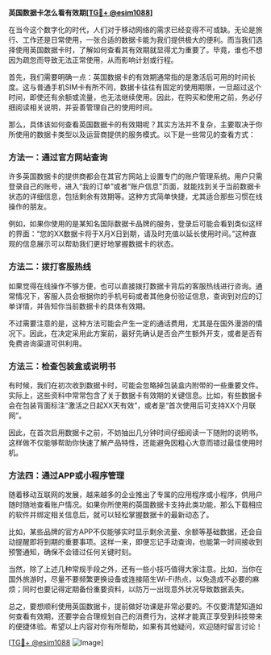 **英国数据卡怎么看有效期[[TG💪+ @esim1088](https://t.me/s/esim1088)]**

在当今这个数字化的时代，人们对于移动网络的需求已经变得不可或缺。无论是旅行、工作还是日常使用，一张合适的数据卡能为我们提供极大的便利。而当我们选择使用英国数据卡时，了解如何查看其有效期就显得尤为重要了。毕竟，谁也不想因为疏忽而导致无法正常使用，从而影响计划或行程。

首先，我们需要明确一点：英国数据卡的有效期通常指的是激活后可用的时间长度。这与普通手机SIM卡有所不同，数据卡往往有固定的使用期限，一旦超过这个时间，即使还有余额或流量，也无法继续使用。因此，在购买和使用之前，务必仔细阅读相关说明，并妥善管理自己的使用时间。

那么，具体该如何查看英国数据卡的有效期呢？其实方法并不复杂，主要取决于你所使用的数据卡类型以及运营商提供的服务模式。以下是一些常见的查看方式：

### 方法一：通过官方网站查询

许多英国数据卡的提供商都会在其官方网站上设置专门的账户管理系统。用户只需登录自己的账号，进入“我的订单”或者“账户信息”页面，就能找到关于当前数据卡状态的详细信息，包括剩余有效期等。这种方式简单快捷，尤其适合那些习惯在线操作的朋友。

例如，如果你使用的是某知名国际数据卡品牌的服务，登录后可能会看到类似这样的界面：“您的XX数据卡将于X月X日到期，请及时充值以延长使用时间。”这种直观的信息展示可以帮助我们更好地掌握数据卡的状态。

### 方法二：拨打客服热线

如果觉得在线操作不够方便，也可以直接拨打数据卡背后的客服热线进行咨询。通常情况下，客服人员会根据你的手机号码或者其他身份验证信息，查询到对应的订单详情，并告知你当前数据卡的具体有效期。

不过需要注意的是，这种方法可能会产生一定的通话费用，尤其是在国外漫游的情况下。因此，在决定采用此方案前，最好先确认是否会产生额外开支，或者是否有免费咨询渠道可供利用。

### 方法三：检查包装盒或说明书

有时候，我们在初次收到数据卡时，可能会忽略掉包装盒内附带的一些重要文件。实际上，这些资料中常常包含了关于数据卡有效期的关键信息。比如，有些数据卡会在包装背面标注“激活之日起XX天有效”，或者是“首次使用后可支持XX个月联网”。

因此，在首次启用数据卡之前，不妨抽出几分钟时间仔细阅读一下随附的说明书。这样做不仅能够帮助你快速了解产品特性，还能避免因粗心大意而错过最佳使用时机。

### 方法四：通过APP或小程序管理

随着移动互联网的发展，越来越多的企业推出了专属的应用程序或小程序，供用户随时随地查看账户情况。如果你所使用的英国数据卡支持此类功能，那么下载相应的软件并绑定相关信息后，就可以轻松掌握数据卡的最新动态了。

比如，某些品牌的官方APP不仅能够实时显示剩余流量、余额等基础数据，还会自动提醒即将到期的重要事项。这样一来，即便忘记手动查询，也能第一时间接收到预警通知，确保不会错过任何关键时刻。

当然，除了上述几种常规手段之外，还有一些小技巧值得大家注意。比如，当你在国外旅游时，尽量不要频繁更换设备或连接陌生Wi-Fi热点，以免造成不必要的麻烦；同时也要记得定期备份重要资料，以防万一出现意外状况导致数据丢失。

总之，要想顺利使用英国数据卡，提前做好功课是非常必要的。不仅要清楚知道如何查看有效期，还要学会合理规划自己的消费行为，这样才能真正享受到科技带来的便捷体验。希望以上内容对你有所帮助，如果有其他疑问，欢迎随时留言讨论！

[[TG💪+ @esim1088](https://t.me/s/esim1088) ![Image](https://i.postimg.cc/4NQfJmqS/Snipaste-2025-05-13-00-14-12.png)]